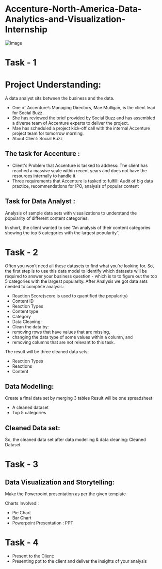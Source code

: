 # Accenture-North-America-Data-Analytics-and-Visualization-Internship
![image](https://github.com/RishikaB-05/Accenture-North-America-Data-Analytics-and-Visualization-Internship/assets/157221360/e1337e52-70f6-4094-817d-81255546e538)


# Task - 1
# Project Understanding:
A data analyst sits between the business and the data.  
- One of Accenture’s Managing Directors, Mae Mulligan, is the client lead for Social Buzz.  
- She has reviewed the brief provided by Social Buzz and has assembled a diverse team of Accenture experts to deliver the project.  
- Mae has scheduled a project kick-off call with the internal Accenture project team for tomorrow morning.  
- About Client: Social Buzz
  
## The task for Accenture :   

- Client's Problem that Accenture is tasked to address: The client has reached a massive scale within recent years and does not have the resources internally to handle it.  
- Three requirements that Accenture is tasked to fulfill: Audit of big data practice, recommendations for IPO, analysis of popular content  

## Task for Data Analyst :    
Analysis of sample data sets with visualizations to understand the popularity of different content categories.  

In short, the client wanted to see “An analysis of their content categories showing the top 5 categories with the largest popularity”.

# Task - 2
Often you won’t need all these datasets to find what you’re looking for.
So, the first step is to use this data model to identify which datasets will be required to answer your business question - which is to to figure out the top 5 categories with the largest popularity.
After Analysis we got data sets needed to complete analysis:
- Reaction Score(score is used to quantified the popularity)
- Content ID
- Reaction Types
- Content type
- Category
- Data Cleaning:
- Clean the data by:
- removing rows that have values that are missing,
- changing the data type of some values within a column, and
- removing columns that are not relevant to this task.
  
The result will be three cleaned data sets:  
- Reaction Types
- Reactions
- Content

## Data Modelling:
Create a final data set by merging 3 tables
Result will be one spreadsheet
- A cleaned dataset
- Top 5 categories
## Cleaned Data set:
So, the cleaned data set after data modelling & data cleaning: Cleaned Dataset

# Task - 3
## Data Visualization and Storytelling:
Make the Powerpoint presentation as per the given template

Charts Involved :
- Pie Chart
- Bar Chart
- Powerpoint Presentation : PPT
# Task - 4
- Present to the Client:
- Presenting ppt to the client and deliver the insights of your analysis
